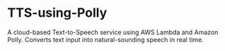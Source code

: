 # TTS-using-Polly
A cloud-based Text-to-Speech service using AWS Lambda and Amazon Polly. Converts text input into natural-sounding speech in real time.
